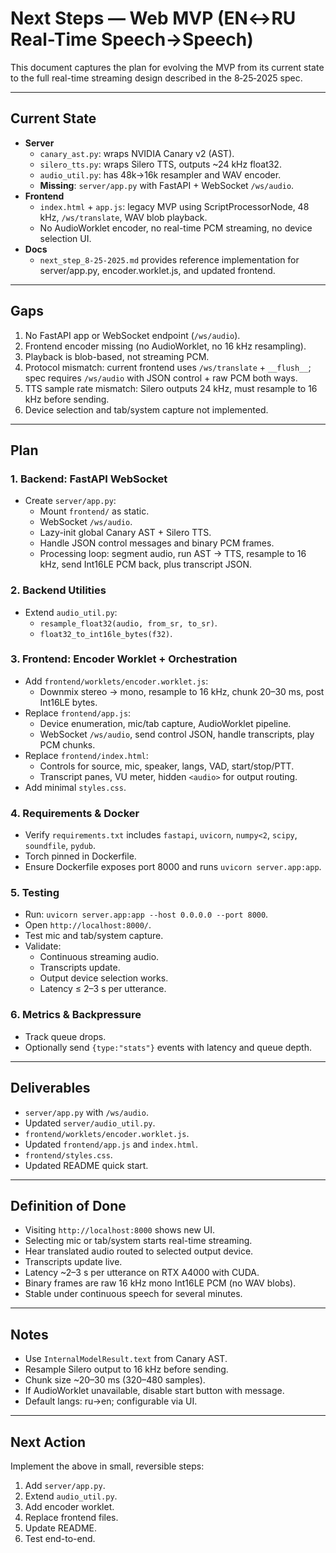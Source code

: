 # Next Steps — Web MVP (EN↔RU Real-Time Speech→Speech)

This document captures the plan for evolving the MVP from its current state to the full real-time streaming design described in the 8‑25‑2025 spec.

---

## Current State

- **Server**
  - `canary_ast.py`: wraps NVIDIA Canary v2 (AST).
  - `silero_tts.py`: wraps Silero TTS, outputs ~24 kHz float32.
  - `audio_util.py`: has 48k→16k resampler and WAV encoder.
  - **Missing**: `server/app.py` with FastAPI + WebSocket `/ws/audio`.
- **Frontend**
  - `index.html` + `app.js`: legacy MVP using ScriptProcessorNode, 48 kHz, `/ws/translate`, WAV blob playback.
  - No AudioWorklet encoder, no real-time PCM streaming, no device selection UI.
- **Docs**
  - `next_step_8-25-2025.md` provides reference implementation for server/app.py, encoder.worklet.js, and updated frontend.

---

## Gaps

1. No FastAPI app or WebSocket endpoint (`/ws/audio`).
2. Frontend encoder missing (no AudioWorklet, no 16 kHz resampling).
3. Playback is blob-based, not streaming PCM.
4. Protocol mismatch: current frontend uses `/ws/translate` + `__flush__`; spec requires `/ws/audio` with JSON control + raw PCM both ways.
5. TTS sample rate mismatch: Silero outputs 24 kHz, must resample to 16 kHz before sending.
6. Device selection and tab/system capture not implemented.

---

## Plan

### 1. Backend: FastAPI WebSocket
- Create `server/app.py`:
  - Mount `frontend/` as static.
  - WebSocket `/ws/audio`.
  - Lazy-init global Canary AST + Silero TTS.
  - Handle JSON control messages and binary PCM frames.
  - Processing loop: segment audio, run AST → TTS, resample to 16 kHz, send Int16LE PCM back, plus transcript JSON.

### 2. Backend Utilities
- Extend `audio_util.py`:
  - `resample_float32(audio, from_sr, to_sr)`.
  - `float32_to_int16le_bytes(f32)`.

### 3. Frontend: Encoder Worklet + Orchestration
- Add `frontend/worklets/encoder.worklet.js`:
  - Downmix stereo → mono, resample to 16 kHz, chunk 20–30 ms, post Int16LE bytes.
- Replace `frontend/app.js`:
  - Device enumeration, mic/tab capture, AudioWorklet pipeline.
  - WebSocket `/ws/audio`, send control JSON, handle transcripts, play PCM chunks.
- Replace `frontend/index.html`:
  - Controls for source, mic, speaker, langs, VAD, start/stop/PTT.
  - Transcript panes, VU meter, hidden `<audio>` for output routing.
- Add minimal `styles.css`.

### 4. Requirements & Docker
- Verify `requirements.txt` includes `fastapi`, `uvicorn`, `numpy<2`, `scipy`, `soundfile`, `pydub`.
- Torch pinned in Dockerfile.
- Ensure Dockerfile exposes port 8000 and runs `uvicorn server.app:app`.

### 5. Testing
- Run: `uvicorn server.app:app --host 0.0.0.0 --port 8000`.
- Open `http://localhost:8000/`.
- Test mic and tab/system capture.
- Validate:
  - Continuous streaming audio.
  - Transcripts update.
  - Output device selection works.
  - Latency ≤ 2–3 s per utterance.

### 6. Metrics & Backpressure
- Track queue drops.
- Optionally send `{type:"stats"}` events with latency and queue depth.

---

## Deliverables

- `server/app.py` with `/ws/audio`.
- Updated `server/audio_util.py`.
- `frontend/worklets/encoder.worklet.js`.
- Updated `frontend/app.js` and `index.html`.
- `frontend/styles.css`.
- Updated README quick start.

---

## Definition of Done

- Visiting `http://localhost:8000` shows new UI.
- Selecting mic or tab/system starts real-time streaming.
- Hear translated audio routed to selected output device.
- Transcripts update live.
- Latency ~2–3 s per utterance on RTX A4000 with CUDA.
- Binary frames are raw 16 kHz mono Int16LE PCM (no WAV blobs).
- Stable under continuous speech for several minutes.

---

## Notes

- Use `InternalModelResult.text` from Canary AST.
- Resample Silero output to 16 kHz before sending.
- Chunk size ~20–30 ms (320–480 samples).
- If AudioWorklet unavailable, disable start button with message.
- Default langs: ru→en; configurable via UI.

---

## Next Action

Implement the above in small, reversible steps:
1. Add `server/app.py`.
2. Extend `audio_util.py`.
3. Add encoder worklet.
4. Replace frontend files.
5. Update README.
6. Test end-to-end.
